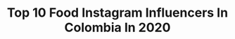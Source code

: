 ---
title: Top 10 Food Instagram Influencers In Colombia In 2020
description: >-
  Find top food Instagram influencers in Colombia in 2020. Most popular hashtags: #quedateencasa #bogota #stayhome #cuarentena.
platform: Instagram
profiles:
  - username: "danielabohor"
    fullname: >-
      Daniela Bohórquez
    location: "Colombia"
    followers: 53069
    engagement: 480
    commentsToLikes: 0.029582
    id: ck5q540fgra840i11cnw458ni
    verified: false
    hashtags: "#outfitinspiration, #lookoftheday, #stayhome, #ootdanibohor"
  - username: "mikevsfood_oficial"
    fullname: >-
      MikeVsFood
    location: "Colombia"
    followers: 22650
    engagement: 309
    commentsToLikes: 0.163737
    id: ck0w4u3pm0ffj0i19xnl72mes
    verified: false
    hashtags: "#nutella, #elmejorregaloesllegarbienacasa, #precaution, #love"
  - username: "juandaimond"
    fullname: >-
      JUANDAIMOND
    location: "Colombia"
    followers: 47003
    engagement: 516
    commentsToLikes: 0.026475
    id: ck6u91mx3uyoz0j71kuvli029
    verified: false
    hashtags: "#stayhome, #mequedoencasa, #stayhappy, #stayathome"
  - username: "giulioiannelli"
    fullname: >-
      Giulio Iannelli
    location: "Colombia"
    followers: 20463
    engagement: 593
    commentsToLikes: 0.026516
    id: ck5qbbludkry10i11pevsb0ia
    verified: false
    hashtags: "#40anni, #navidad, #restaurant, #sanvalentino"
  - username: "natyperezp"
    fullname: >-
      Natalia 🧿
    location: "Colombia"
    followers: 35252
    engagement: 175
    commentsToLikes: 0.064397
    id: ck55jprfkxir60i116991tv2j
    verified: false
    hashtags: "#35weekspregnant, #almostreadytopop, #quedateencasa, #lookoftheday"
  - username: "ssanint"
    fullname: >-
      Sebastian Sanint
    location: "Colombia"
    followers: 18682
    engagement: 251
    commentsToLikes: 0.040218
    id: ck6tk6chx433d0j71t0dx5roo
    verified: false
    hashtags: "#ssanintfotografia, #redessociales, #pereira, #ssanint"
  - username: "foodiehub_baq"
    fullname: >-
      Foodiehub_baq | Food blog
    location: "Colombia"
    followers: 6608
    engagement: 730
    commentsToLikes: 0.096438
    id: ck8tae96crejy0j78nosmvr0e
    verified: false
    hashtags: "#fries, #maplesyrup, #mediterraneanfood, #sanremo"
  - username: "valblogs"
    fullname: >-
      Cómo Vivir En El Covid
    location: "Colombia"
    followers: 16544
    engagement: 408
    commentsToLikes: 0.063019
    id: ck0w2v3qeqb5f0i19tnfkz6d3
    verified: false
    hashtags: "#ginco, #candybars, #beachliving, #cafecolombiano"
  - username: "theclub1991"
    fullname: >-
      G a s t r o n o m i c o ®
    location: "Colombia"
    followers: 21111
    engagement: 197
    commentsToLikes: 0.618033
    id: ck6u9mpqkyezz0j71p26ise4j
    verified: false
    hashtags: "#caliescali, #yocreoencali, #theclub1991, #foodie"
  - username: "vlasna"
    fullname: >-
      ↟↟↟ Natasha Vlasenco ↟↟↟
    location: "Colombia"
    followers: 9382
    engagement: 408
    commentsToLikes: 0.068104
    id: ck14ldllou5580i19x0wv2d5l
    verified: false
    hashtags: "#roses, #quickandeasyfood, #homy, #galletas"
---